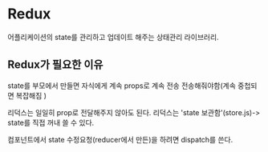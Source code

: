 Redux
====

어플리케이션의 state를 관리하고 업데이트 해주는 상태관리 라이브러리.

<h2>Redux가 필요한 이유</h2>
state를 부모에서 만들면 자식에게 계속 props로 계속 전송 전송해줘야함(계속 중첩되면 복잡해짐 )

리덕스는 일일히 prop로 전달해주지 않아도 된다. 
리덕스는 'state 보관함'(store.js)-> state를 직접 꺼내 쓸 수 있다. 


컴포넌트에서 state 수정요청(reducer에서 만든)을 하려면 dispatch를 쓴다. 